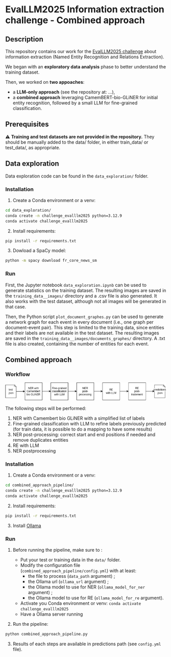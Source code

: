 # EvalLLM2025 Information extraction challenge - Combined approach

## Description
This repository contains our work for the [EvalLLM2025 challenge](https://evalllm2025.sciencesconf.org/resource/page/id/5) about information extraction (Named Entity Recognition and Relations Extraction).

We began with an **exploratory data analysis** phase to better understand the training dataset.

Then, we worked on **two appoaches**:
- a **LLM-only approach** (see the repository at: …),
- a **combined approach** leveraging CamemBERT-bio-GLiNER for initial entity recognition, followed by a small LLM for fine-grained classification.

## Prerequisites

⚠️ **Training and test datasets are not provided in the repository.** They should be manually added to the data/ folder, in either train_data/ or test_data/, as appropriate.

## Data exploration

Data exploration code can be found in the `data_exploration/` folder.

### Installation
1. Create a Conda environment or a venv:
```bash
cd data_exploration/
conda create -n challenge_evalllm2025 python=3.12.9
conda activate challenge_evalllm2025
```

2. Install requirements:
```bash
pip install -r requirements.txt
```

3. Dowload a SpaCy model:
```bash
python -m spacy download fr_core_news_sm
```

### Run
First, the Jupyter notebook `data_exploration.ipynb` can be used to generate statistics on the training dataset. The resulting images are saved in the `training_data__images/` directory and a .csv file is also generated. It also works with the test dataset, although not all images will be generated in that case.

Then, the Python script `plot_document_graphes.py` can be used to generate a network graph for each event in every document (i.e., one graph per document-event pair). This step is limited to the training data, since entities and their labels are not available in the test dataset. The resulting images are saved in the `training_data__images/documents_graphes/` directory. A .txt file is also created, containing the number of entities for each event.

## Combined approach

### Workflow
![Combined approach workflow](documentation/combined_approach_workflow_en.png)

The following steps will be performed:
1. NER with Camembert bio GLiNER with a simplified list of labels
2. Fine-grained classification with LLM to refine labels previously predicted (for train data, it is possible to do a mapping to have some results)
3. NER post-processing: correct start and end positions if needed and remove duplicates entities
4. RE with LLM
5. NER postprocessing

### Installation
1. Create a Conda environment or a venv:
```bash
cd combined_approach_pipeline/
conda create -n challenge_evalllm2025 python=3.12.9
conda activate challenge_evalllm2025
```

2. Install requirements:
```bash
pip install -r requirements.txt
```

3. Install [Ollama](https://ollama.com/download)

### Run

1. Before running the pipeline, make sure to :
    - Put your test or training data in the `data/` folder. 
    - Modify the configuration file (`combined_approach_pipeline/config.yml`) with at least:
        - the file to process (`data_path` argument) ;
        - the Ollama url (`ollama_url` argument) ;
        - the Ollama model to use for NER (`ollama_model_for_ner` argument) ;
        - the Ollama model to use for RE (`ollama_model_for_re` argument).
    - Activate you Conda environment or venv: `conda activate challenge_evalllm2025`
    - Have a Ollama server running

2. Run the pipeline:
```bash
python combined_approach_pipeline.py
```

3. Results of each steps are available in predictions path (see `config.yml` file).